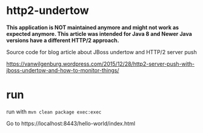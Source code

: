 # http2-undertow


**This application is NOT maintained anymore and might not work as expected anymore. This article was intended for Java 8 and Newer Java versions have a different HTTP/2 approach.**

Source code for blog article about JBoss undertow and HTTP/2 server push

https://vanwilgenburg.wordpress.com/2015/12/28/http2-server-push-with-jboss-undertow-and-how-to-monitor-things/


# run

run with `mvn clean package exec:exec`

Go to https://localhost:8443/hello-world/index.html
